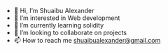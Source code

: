 - 👋 Hi, I’m Shuaibu Alexander
- 👀 I’m interested in Web development
- 🌱 I’m currently learning solidity
- 💞️ I’m looking to collaborate on projects
- 📫 How to reach me shuaibualexander@gmail.com

<!---
Xand6r/Xand6r is a ✨ special ✨ repository because its `README.md` (this file) appears on your GitHub profile.
You can click the Preview link to take a look at your changes.
--->
